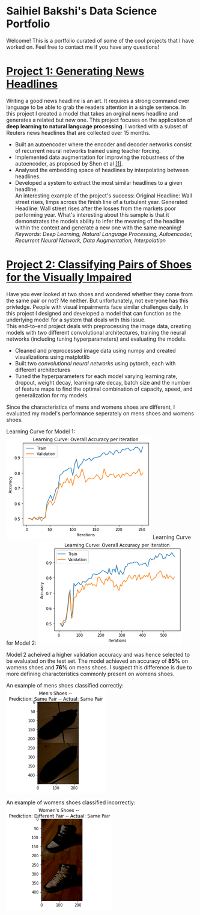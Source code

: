 # Saihiel Bakshi's Data Science Portfolio
Welcome! This is a portfolio curated of some of the cool projects that I have worked on. Feel free to contact me if you have any questions!

# [Project 1: Generating News Headlines](https://github.com/saihiel/news_headlines)
Writing a good news headline is an art. It requires a strong command over language to be able to grab the readers attention in a single sentence. In this project I created a model that takes an orginal news headline and generates a related but new one.
This project focuses on the application of **deep learning to natural language processing**. I worked with a subset of Reuters news headlines that are collected over 15 months.
* Built an autoencoder where the encoder and decoder networks consist of recurrent neural networks trained using teacher forcing.
* Implemented data augmentation for improving the robustness of the autoencoder, as proposed by Shen et al [[1]](https://arxiv.org/pdf/1905.12777.pdf).
* Analysed the embedding space of headlines by interpolating between headlines.
* Developed a system to extract the most similar headlines to a given headline.  
An interesting example of the project's success:
   Original Headline: Wall street rises, limps across the finish line of a turbulent year.
   Generated Headline: Wall street rises after the losses from the markets poor performing year.
What's interesting about this sample is that it demonstrates the models ability to infer the meaning of the headline within the context and generate a new one with the same meaning!
*Keywords: Deep Learning, Natural Language Processing, Autoencoder, Recurrent Neural Network, Data Augmentation, Interpolation*


# [Project 2: Classifying Pairs of Shoes for the Visually Impaired](https://github.com/saihiel/Classifying-Shoe-Pairs)
Have you ever looked at two shoes and wondered whether they come from the same pair or not? Me neither. But unfortunately, not everyone has this privledge. People with visual impairments face similar challenges daily. In this project I designed and developed a model that can function as the underlying model for a system that deals with this issue.  
This end-to-end project deals with preprocessing the image data, creating models with two different convolutional architectures, training the neural networks (including tuning hyperparameters) and evaluating the models. 
* Cleaned and preprocessed image data using numpy and created visualizations using matplotlib
* Built two *convolutional neural networks* using pytorch, each with different architectures
* Tuned the hyperparameters for each model varying learning rate, dropout, weight decay, learning rate decay, batch size and the number of feature maps to find the optimal combination of capacity, speed, and generalization for my models.

Since the characteristics of mens and womens shoes are different, I evaluated my model's performance seperately on mens shoes and womens shoes.

Learning Curve for Model 1:
![](https://github.com/saihiel/Data-Portfolio/blob/master/images/Project2/model%201%20learning%20curve.png)
Learning Curve for Model 2:
![](https://github.com/saihiel/Data-Portfolio/blob/master/images/Project2/model%202%20learning%20curve.png)

Model 2 acheived a higher validation accuracy and was hence selected to be evaluated on the test set. The model achieved  an accuracy of **85%** on womens shoes and **76%** on mens shoes. I suspect this difference is due to more defining characteristics commonly present on womens shoes.

An example of mens shoes classified correctly:
![](https://github.com/saihiel/Data-Portfolio/blob/master/images/Project2/mens_correct.png)

An example of womens shoes classified incorrectly:
![](https://github.com/saihiel/Data-Portfolio/blob/master/images/Project2/womens_wrong.png)
